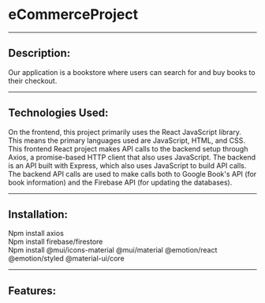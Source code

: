 # eCommerceProject
***
## Description:
Our application is a bookstore where users can search for and buy books to their checkout.
***
## Technologies Used: 
On the frontend, this project primarily uses the React JavaScript library. This means the primary languages used are JavaScript, HTML, and CSS. This frontend React project makes API calls to the backend setup through Axios, a promise-based HTTP client that also uses JavaScript. The backend is an API built with Express, which also uses JavaScript to build API calls. The backend API calls are used to make calls both to Google Book's API (for book information) and the Firebase API (for updating the databases). 
***
## Installation:
Npm install axios <br>
Npm install firebase/firestore <br>
Npm install @mui/icons-material @mui/material @emotion/react @emotion/styled @material-ui/core 
***
## Features:
